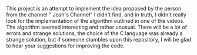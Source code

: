 This project is an attempt to implement the idea proposed by the person from the channel "
Josh's Channel" I didn't find, and in truth, I didn't really look for the implementation of the algorithm outlined in one of the videos. 
The algorithm seemed interesting and rather unusual. There will be a lot of errors and strange solutions, the choice of the C language 
was already a strange solution, but if someone stumbles upon this repository, I will be glad to hear your suggestions for improving the code.
